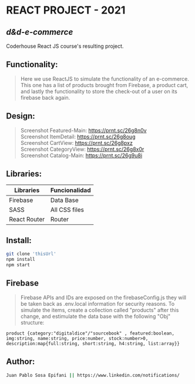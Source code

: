 # REACT PROJECT - 2021
## _d&d-e-commerce_

Coderhouse React JS course's resulting project.

## Functionality:

> Here we use ReactJS to simulate the functionality of an e-commerce.
> This one has a list of products brought from Firebase,
> a product cart, and lastly the functionality to
> store the check-out of a user on its firebase back again.

## Design: 

> Screenshot Featured-Main: https://prnt.sc/26g8n0v <br>
> Screenshot ItemDetail: https://prnt.sc/26g8oug <br>
> Screenshot CartView: https://prnt.sc/26g8pxz <br>
> Screenshot CategoryView: https://prnt.sc/26g8x0r <br>
> Screenshot Catalog-Main: https://prnt.sc/26g9u8i 

## Libraries: 

| Libraries | Funcionalidad |
| ------ | ------ |
| Firebase | Data Base |
| SASS | All CSS files |
| React Router | Router |

## Install: 

```sh
git clone 'thisUrl'
npm install
npm start
```

## Firebase


> Firebase APIs and IDs are exposed on the firebaseConfig.js
> they will be taken back as .env.local information for security reasons.
> To simulate the items, create a collection called "products" after this change,
> and estimulate the data base with the following "Obj" structure:
```
product {category:"digitaldice"/"sourcebook" , featured:boolean, img:string, name:string, price:number, stock:number>0, description:map{full:string, short:string, h4:string, list:array}}
```

## Author: 
```sh
Juan Pablo Sosa Epifani || https://www.linkedin.com/notifications/
```
